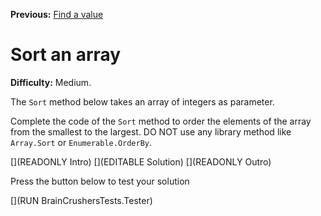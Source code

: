 ﻿**Previous:** [Find a value](arrays-findValue)

# Sort an array

**Difficulty:** Medium.

The `Sort` method below takes an array of integers as parameter.

Complete the code of the `Sort` method to order the elements of the array from the smallest to the largest. DO NOT use any library method like `Array.Sort` or `Enumerable.OrderBy`.

[](READONLY Intro)
[](EDITABLE Solution)
[](READONLY Outro)

Press the button below to test your solution

[](RUN BrainCrushersTests.Tester)